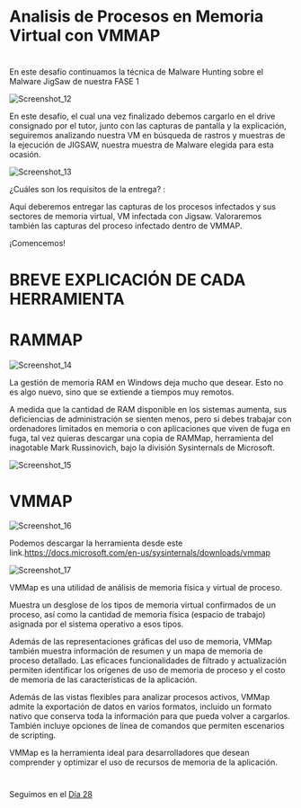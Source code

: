 
# Analisis de Procesos en Memoria Virtual con VMMAP  

#
#



En este desafío continuamos la técnica de Malware Hunting sobre el Malware JigSaw de nuestra FASE 1

![Screenshot_12](https://user-images.githubusercontent.com/96561825/173207124-abfd540c-2a48-447b-be21-f07a3c5e08be.png)


En este desafío, el cual una vez finalizado debemos cargarlo en el drive consignado por el tutor, junto con las capturas de pantalla y la explicación, seguiremos analizando nuestra VM en búsqueda de rastros y muestras de la ejecución de JIGSAW, nuestra muestra de Malware elegida para esta ocasión.

![Screenshot_13](https://user-images.githubusercontent.com/96561825/173207127-b1beea54-a58d-4a13-b830-9bd8fa91cb42.png)




¿Cuáles son los requisitos de la entrega? :

Aquí deberemos entregar las capturas de los procesos infectados y sus sectores de memoria virtual, VM infectada con Jigsaw.
Valoraremos también las capturas del proceso infectado dentro de VMMAP.

¡Comencemos!

#
#
# BREVE  EXPLICACIÓN DE CADA HERRAMIENTA
#
#
# RAMMAP

![Screenshot_14](https://user-images.githubusercontent.com/96561825/173207132-2282fd67-55f8-473c-8d18-615fb32dabdb.png)



La gestión de memoria RAM en Windows deja mucho que desear. Esto no es algo nuevo, sino que se extiende a tiempos muy remotos.

A medida que la cantidad de RAM disponible en los sistemas aumenta, sus deficiencias de administración se sienten menos, pero si debes trabajar con ordenadores limitados en memoria o con aplicaciones que viven de fuga en fuga, tal vez quieras descargar una copia de RAMMap, herramienta del inagotable Mark Russinovich, bajo la división Sysinternals de Microsoft.


![Screenshot_15](https://user-images.githubusercontent.com/96561825/173207134-3a06a388-4787-43ee-bb0e-80c260513bc5.png)




#
# VMMAP

![Screenshot_16](https://user-images.githubusercontent.com/96561825/173207136-f21d9835-edf4-460c-a1e3-b0a66d52f9ad.png)

Podemos descargar la herramienta desde este link.https://docs.microsoft.com/en-us/sysinternals/downloads/vmmap

![Screenshot_17](https://user-images.githubusercontent.com/96561825/173207139-3b8195fe-ab08-4899-9488-b162194b658f.png)


VMMap es una utilidad de análisis de memoria física y virtual de proceso. 

Muestra un desglose de los tipos de memoria virtual confirmados de un proceso, así como la cantidad de memoria física (espacio de trabajo) asignada por el sistema operativo a esos tipos. 

Además de las representaciones gráficas del uso de memoria, VMMap también muestra información de resumen y un mapa de memoria de proceso detallado. Las eficaces funcionalidades de filtrado y actualización permiten identificar los orígenes de uso de memoria de proceso y el costo de memoria de las características de la aplicación.

Además de las vistas flexibles para analizar procesos activos, VMMap admite la exportación de datos en varios formatos, incluido un formato nativo que conserva toda la información para que pueda volver a cargarlos. También incluye opciones de línea de comandos que permiten escenarios de scripting.

VMMap es la herramienta ideal para desarrolladores que desean comprender y optimizar el uso de recursos de memoria de la aplicación.



#
#
#
#
#

Seguimos en el [Día 28](day28.md)  

